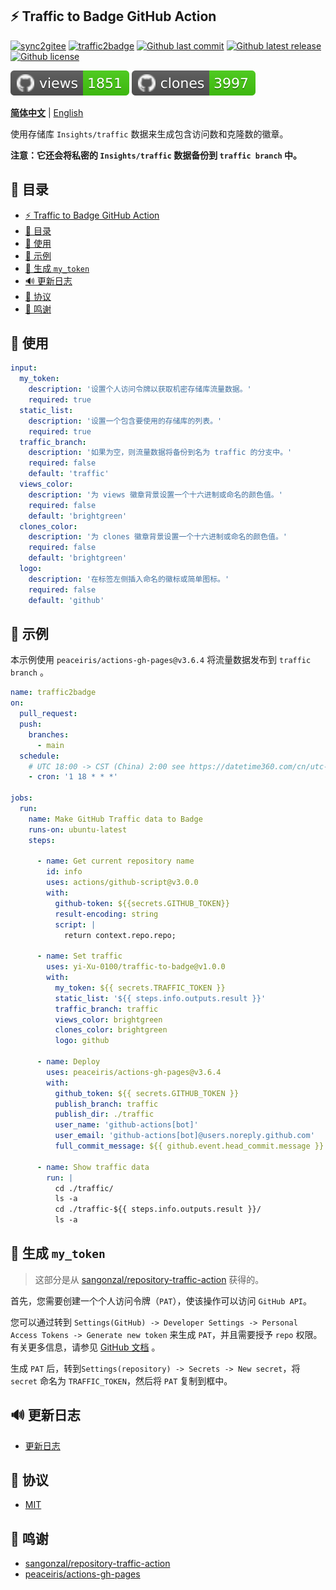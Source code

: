 ## ⚡️ Traffic to Badge GitHub Action

[![sync2gitee](https://github.com/yi-Xu-0100/traffic-to-badge/workflows/sync2gitee/badge.svg)](https://github.com/yi-Xu-0100/traffic-to-badge/actions?query=workflow%3Async2gitee)
[![traffic2badge](https://github.com/yi-Xu-0100/traffic-to-badge/workflows/traffic2badge/badge.svg)](https://github.com/yi-Xu-0100/traffic-to-badge/actions?query=workflow%3Atraffic2badge)
[![Github last commit](https://img.shields.io/github/last-commit/yi-Xu-0100/traffic-to-badge)](https://github.com/yi-Xu-0100/traffic-to-badge)
[![Github latest release](https://img.shields.io/github/v/release/yi-Xu-0100/traffic-to-badge)](https://github.com/yi-Xu-0100/traffic-to-badge/releases)
[![Github license](https://img.shields.io/github/license/yi-Xu-0100/traffic-to-badge)](./LICENSE)

[![GitHub views](https://raw.githubusercontent.com/yi-Xu-0100/traffic-to-badge/traffic/traffic-traffic-to-badge/views.svg)](https://github.com/yi-Xu-0100/traffic-to-badge/tree/traffic/traffic-traffic-to-badge)
[![GitHub clones](https://raw.githubusercontent.com/yi-Xu-0100/traffic-to-badge/traffic/traffic-traffic-to-badge/clones.svg)](https://github.com/yi-Xu-0100/traffic-to-badge/tree/traffic/traffic-traffic-to-badge)

[**简体中文**](./README_CN.md) | [English](.README.md)

使用存储库 `Insights/traffic` 数据来生成包含访问数和克隆数的徽章。

**注意：它还会将私密的 `Insights/traffic` 数据备份到 `traffic branch` 中。**

## 🎨 目录

- [⚡️ Traffic to Badge GitHub Action](#️-traffic-to-badge-github-action)
- [🎨 目录](#-目录)
- [🚀 使用](#-使用)
- [📝 示例](#-示例)
- [🙈 生成 `my_token`](#-生成-my_token)
- [🔊 更新日志](#-更新日志)
- [📄 协议](#-协议)
- [🎉 鸣谢](#-鸣谢)

## 🚀 使用

``` yaml
input:
  my_token:
    description: '设置个人访问令牌以获取机密存储库流量数据。'
    required: true
  static_list:
    description: '设置一个包含要使用的存储库的列表。'
    required: true
  traffic_branch:
    description: '如果为空，则流量数据将备份到名为 traffic 的分支中。'
    required: false
    default: 'traffic'
  views_color:
    description: '为 views 徽章背景设置一个十六进制或命名的颜色值。'
    required: false
    default: 'brightgreen'
  clones_color:
    description: '为 clones 徽章背景设置一个十六进制或命名的颜色值。'
    required: false
    default: 'brightgreen'
  logo:
    description: '在标签左侧插入命名的徽标或简单图标。'
    required: false
    default: 'github'
```

## 📝 示例

本示例使用 `peaceiris/actions-gh-pages@v3.6.4` 将流量数据发布到 `traffic branch` 。

``` yaml
name: traffic2badge
on:
  pull_request:
  push:
    branches:
      - main
  schedule:
    # UTC 18:00 -> CST (China) 2:00 see https://datetime360.com/cn/utc-cst-china-time/
    - cron: '1 18 * * *'

jobs:
  run:
    name: Make GitHub Traffic data to Badge
    runs-on: ubuntu-latest
    steps:

      - name: Get current repository name
        id: info
        uses: actions/github-script@v3.0.0
        with:
          github-token: ${{secrets.GITHUB_TOKEN}}
          result-encoding: string
          script: |
            return context.repo.repo;

      - name: Set traffic
        uses: yi-Xu-0100/traffic-to-badge@v1.0.0
        with:
          my_token: ${{ secrets.TRAFFIC_TOKEN }}
          static_list: '${{ steps.info.outputs.result }}'
          traffic_branch: traffic
          views_color: brightgreen
          clones_color: brightgreen
          logo: github

      - name: Deploy
        uses: peaceiris/actions-gh-pages@v3.6.4
        with:
          github_token: ${{ secrets.GITHUB_TOKEN }}
          publish_branch: traffic
          publish_dir: ./traffic
          user_name: 'github-actions[bot]'
          user_email: 'github-actions[bot]@users.noreply.github.com'
          full_commit_message: ${{ github.event.head_commit.message }}

      - name: Show traffic data
        run: |
          cd ./traffic/
          ls -a
          cd ./traffic-${{ steps.info.outputs.result }}/
          ls -a
```

## 🙈 生成 `my_token`

> 这部分是从 [sangonzal/repository-traffic-action](https://github.com/sangonzal/repository-traffic-action) 获得的。

首先，您需要创建一个个人访问令牌（`PAT`），使该操作可以访问 `GitHub API`。

您可以通过转到 `Settings(GitHub) -> Developer Settings -> Personal Access Tokens -> Generate new token` 来生成 `PAT`，并且需要授予 `repo` 权限。 有关更多信息，请参见 [GitHub 文档](https://docs.github.com/en/github/authenticating-to-github/creating-a-personal-access-token) 。

生成 `PAT` 后，转到`Settings(repository) -> Secrets -> New secret`，将 `secret` 命名为 `TRAFFIC_TOKEN`，然后将 `PAT` 复制到框中。

## 🔊 更新日志

- [更新日志](./CHANGELOG_CN.md)

## 📄 协议

- [MIT](./LICENSE)

## 🎉 鸣谢

- [sangonzal/repository-traffic-action](https://github.com/sangonzal/repository-traffic-action)
- [peaceiris/actions-gh-pages](https://github.com/peaceiris/actions-gh-pages)
